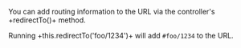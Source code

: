 You can add routing information to the URL via the controller's +redirectTo()+ method.

Running +this.redirectTo('foo/1234')+ will add `#foo/1234` to the URL.
